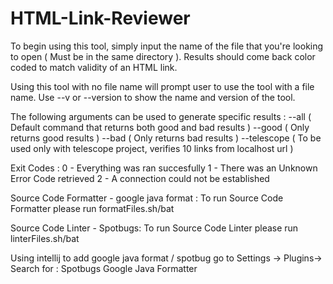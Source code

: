 # HTML-Link-Reviewer

To begin using this tool, simply input the name of the file that you're looking to open ( Must be in the same directory ).
Results should come back color coded to match validity of an HTML link. 

Using this tool with no file name will prompt user to use the tool with a file name. 
Use --v or --version to show the name and version of the tool.

The following arguments can be used to generate specific results : 
--all ( Default command that returns both good and bad results )
--good ( Only returns good results )
--bad ( Only returns bad results )
--telescope ( To be used only with telescope project, verifies 10 links from localhost url )

Exit Codes : 
0 - Everything was ran succesfully
1 - There was an Unknown Error Code retrieved
2 - A connection could not be established

Source Code Formatter - google java format : 
To run Source Code Formatter please run formatFiles.sh/bat


Source Code Linter - Spotbugs: 
To run Source Code Linter please run linterFiles.sh/bat


Using intellij to add google java format / spotbug go to Settings -> Plugins-> Search for : 
Spotbugs 
Google Java Formatter